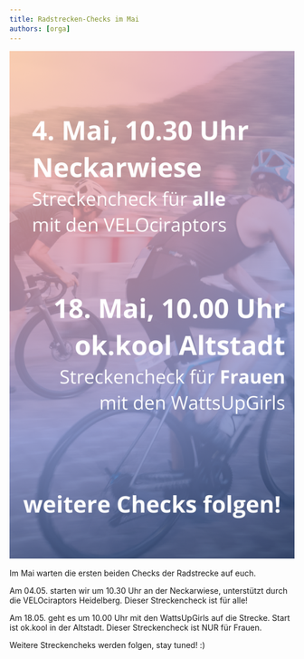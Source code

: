 ```yaml
---
title: Radstrecken-Checks im Mai
authors: [orga]
---
```


![Staffel](/blog/2025_streckencheck.png)

Im Mai warten die ersten beiden Checks der Radstrecke auf euch. 

Am 04.05. starten wir um 10.30 Uhr an der Neckarwiese, unterstützt durch die VELOciraptors Heidelberg. Dieser Streckencheck ist für alle!

Am 18.05. geht es um 10.00 Uhr mit den WattsUpGirls auf die Strecke. Start ist ok.kool in der Altstadt. Dieser Streckencheck ist NUR für Frauen. 

Weitere Streckencheks werden folgen, stay tuned! :)

